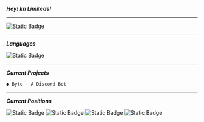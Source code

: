 ***Hey! Im Limiteds!***
<hr>
<img alt="Static Badge" src="https://img.shields.io/badge/Discord-@imlimiteds-purple">

<hr>

***Languages***

<img alt="Static Badge"
src="https://img.shields.io/badge/2_Years-Python-darkgreen">

<hr> 


__***Current Projects***__

```
● Byte - A Discord Bot
```


<hr>

***Current Positions***

<img alt="Static Badge"
src="https://img.shields.io/badge/Founder-UnLimited_Systems-white">
<img alt="Static Badge"
src="https://img.shields.io/badge/Senior_Support-ERM-darkred">
<img alt="Static Badge"
src="https://img.shields.io/badge/Support-Astro_Birb-blue">
<img alt="Static Badge"
src="https://img.shields.io/badge/Developer-Cyni-darkblue">




